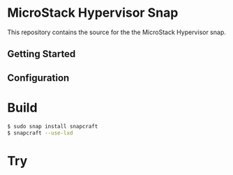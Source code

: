 # MicroStack Hypervisor Snap

This repository contains the source for the the MicroStack Hypervisor snap.

## Getting Started

## Configuration

# Build

```bash
$ sudo snap install snapcraft
$ snapcraft --use-lxd
```

# Try